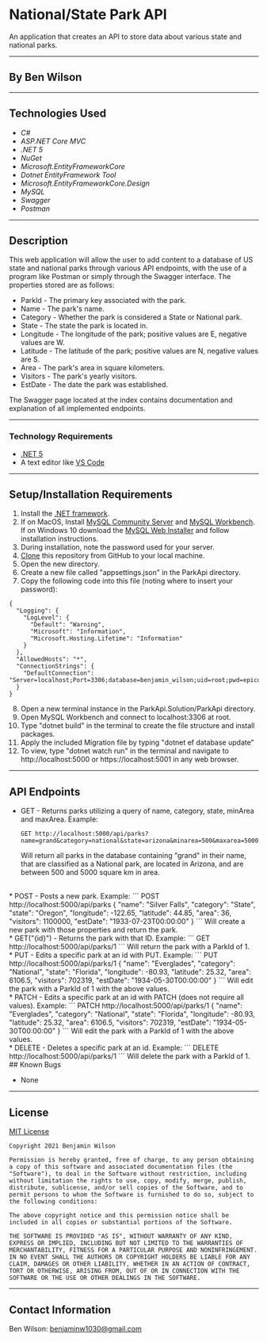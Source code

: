 # National/State Park API

An application that creates an API to store data about various state and national parks.

---

## By Ben Wilson

---

## Technologies Used

- _C#_
- _ASP.NET Core MVC_
- _.NET 5_
- _NuGet_
- _Microsoft.EntityFrameworkCore_
- _Dotnet EntityFramework Tool_
- _Microsoft.EntityFrameworkCore.Design_
- _MySQL_
- _Swagger_
- _Postman_

---

## Description

This web application will allow the user to add content to a database of US state and national parks through various API endpoints, with the use of a program like Postman or simply through the Swagger interface. The properties stored are as follows:

- ParkId - The primary key associated with the park.
- Name - The park's name.
- Category - Whether the park is considered a State or National park.
- State - The state the park is located in.
- Longitude - The longitude of the park; positive values are E, negative values are W.
- Latitude - The latitude of the park; positive values are N, negative values are S.
- Area - The park's area in square kilometers.
- Visitors - The park's yearly visitors.
- EstDate - The date the park was established.

The Swagger page located at the index contains documentation and explanation of all implemented endpoints.

---

### Technology Requirements

- [.NET 5](https://dotnet.microsoft.com/download/dotnet/5.0)
- A text editor like [VS Code](https://code.visualstudio.com/)

---

## Setup/Installation Requirements

1. Install the [.NET framework](https://docs.microsoft.com/en-us/dotnet/core/install/windows?tabs=net50).
2. If on MacOS, Install [MySQL Community Server](https://dev.mysql.com/downloads/file/?id=484914) and [MySQL Workbench](https://dev.mysql.com/downloads/file/?id=484391). If on Windows 10 download the [MySQL Web Installer](https://downloads.mysql.com/archives/get/p/25/file/mysql-installer-web-community-8.0.19.0.msi) and follow installation instructions.
3. During installation, note the password used for your server.
4. [Clone](https://docs.github.com/en/github/creating-cloning-and-archiving-repositories/cloning-a-repository-from-github/cloning-a-repository) this repository from GitHub to your local machine.
5. Open the new directory.
6. Create a new file called "appsettings.json" in the ParkApi directory.
7. Copy the following code into this file (noting where to insert your password):

```
{
  "Logging": {
    "LogLevel": {
      "Default": "Warning",
      "Microsoft": "Information",
      "Microsoft.Hosting.Lifetime": "Information"
    }
  },
  "AllowedHosts": "*",
  "ConnectionStrings": {
    "DefaultConnection": "Server=localhost;Port=3306;database=benjamin_wilson;uid=root;pwd=epicodus;"
  }
}
```

8. Open a new terminal instance in the ParkApi.Solution/ParkApi directory.
9. Open MySQL Workbench and connect to localhost:3306 at root.
10. Type "dotnet build" in the terminal to create the file structure and install packages.
11. Apply the included Migration file by typing "dotnet ef database update"
12. To view, type "dotnet watch run" in the terminal and navigate to http://localhost:5000 or https://localhost:5001 in any web browser.

---

## API Endpoints
* GET - Returns parks utilizing a query of name, category, state, minArea and maxArea.
  Example:
  
  ```
  GET http://localhost:5000/api/parks?name=grand&category=national&state=arizona&minarea=500&maxarea=5000
  ```
  Will return all parks in the database containing "grand" in their name, that are classified as a National park, are located in Arizona, and are between 500 and 5000 square km in area.  
<br>
* POST - Posts a new park.
  Example:
  ```
  POST http://localhost:5000/api/parks
  {
        "name": "Silver Falls",
        "category": "State",
        "state": "Oregon",
        "longitude": -122.65,
        "latitude": 44.85,
        "area": 36,
        "visitors": 1100000,
        "estDate": "1933-07-23T00:00:00"
    }
  ```
  Will create a new park with those properties and return the park.  
<br>
* GET("{id}") - Returns the park with that ID.
  Example:
  ```
  GET http://localhost:5000/api/parks/1
  ```
  Will return the park with a ParkId of 1.  
<br>
* PUT - Edits a specific park at an id with PUT.
  Example:
  ```
  PUT http://localhost:5000/api/parks/1
  {
      "name": "Everglades",
      "category": "National",
      "state": "Florida",
      "longitude": -80.93,
      "latitude": 25.32,
      "area": 6106.5,
      "visitors": 702319,
      "estDate": "1934-05-30T00:00:00"
  }
  ```
  Will edit the park with a ParkId of 1 with the above values.  
<br>
* PATCH - Edits a specific park at an id with PATCH (does not require all values).
  Example:
  ```
  PATCH http://localhost:5000/api/parks/1
  {
      "name": "Everglades",
      "category": "National",
      "state": "Florida",
      "longitude": -80.93,
      "latitude": 25.32,
      "area": 6106.5,
      "visitors": 702319,
      "estDate": "1934-05-30T00:00:00"
  }
  ```
  Will edit the park with a ParkId of 1 with the above values.  
<br>
* DELETE - Deletes a specific park at an id.
  Example:
  ```
  DELETE http://localhost:5000/api/parks/1
  ```
  Will delete the park with a ParkId of 1.  
  <br>
## Known Bugs

- None

---

## License

[MIT License](https://opensource.org/licenses/MIT)

```
Copyright 2021 Benjamin Wilson

Permission is hereby granted, free of charge, to any person obtaining a copy of this software and associated documentation files (the "Software"), to deal in the Software without restriction, including without limitation the rights to use, copy, modify, merge, publish, distribute, sublicense, and/or sell copies of the Software, and to permit persons to whom the Software is furnished to do so, subject to the following conditions:

The above copyright notice and this permission notice shall be included in all copies or substantial portions of the Software.

THE SOFTWARE IS PROVIDED "AS IS", WITHOUT WARRANTY OF ANY KIND, EXPRESS OR IMPLIED, INCLUDING BUT NOT LIMITED TO THE WARRANTIES OF MERCHANTABILITY, FITNESS FOR A PARTICULAR PURPOSE AND NONINFRINGEMENT. IN NO EVENT SHALL THE AUTHORS OR COPYRIGHT HOLDERS BE LIABLE FOR ANY CLAIM, DAMAGES OR OTHER LIABILITY, WHETHER IN AN ACTION OF CONTRACT, TORT OR OTHERWISE, ARISING FROM, OUT OF OR IN CONNECTION WITH THE SOFTWARE OR THE USE OR OTHER DEALINGS IN THE SOFTWARE.

```

---

## Contact Information

Ben Wilson: <benjaminw1030@gmail.com>
